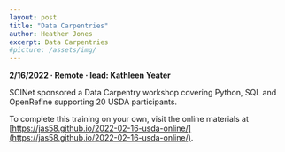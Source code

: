 ```yaml
---
layout: post
title: "Data Carpentries"
author: Heather Jones
excerpt: Data Carpentries
#picture: /assets/img/
---
```


**2/16/2022 &middot;   Remote   &middot;   lead: Kathleen Yeater**   

SCINet sponsored a Data Carpentry workshop covering Python, SQL and OpenRefine supporting 20 USDA participants.

To complete this training on your own, visit the online materials at [https://jas58.github.io/2022-02-16-usda-online/](https://jas58.github.io/2022-02-16-usda-online/).

